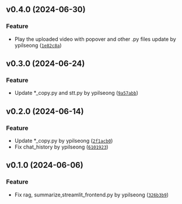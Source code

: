 <!--next-version-placeholder-->

## v0.4.0 (2024-06-30)

### Feature

* Play the uploaded video with popover and other .py files update by ypilseong ([`1e82c8a`](https://github.com/ypilseong/LectureSync/commit/1e82c8afbd26f69f4321a0f8ba5293bffad91ace))

## v0.3.0 (2024-06-24)

### Feature

* Update *_copy.py and stt.py by ypilseong ([`9a57abb`](https://github.com/ypilseong/LectureSync/commit/9a57abb49d73fb46eaa64d155f17c89d04086e07))

## v0.2.0 (2024-06-14)

### Feature

* Update *_copy.py by ypilseong ([`2f1acb0`](https://github.com/ypilseong/LectureSync/commit/2f1acb0f7f1be0ee450f66830be054059f89240b))
* Fix chat_history by ypilseong ([`6101923`](https://github.com/ypilseong/LectureSync/commit/6101923c33cc6160f90c45195acba9cf4f33963c))

## v0.1.0 (2024-06-06)

### Feature

* Fix rag, summarize,streamlit_frontend.py by ypilseong ([`326b3b9`](https://github.com/ypilseong/LectureSync/commit/326b3b95f59cba0f5f6afdcda4522435bd2e0967))
